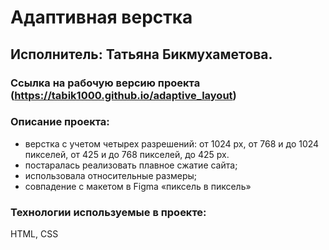 # Адаптивная верстка

## Исполнитель: Татьяна Бикмухаметова.

### Ссылка на рабочую версию проекта (https://tabik1000.github.io/adaptive_layout)

### Описание проекта: 
- верстка с учетом четырех разрешений: от 1024 px, от 768 и до 1024 пикселей, от 425 и до 768 пикселей, до 425 px.
- постаралась реализовать плавное сжатие сайта;
- использовала относительные размеры;
- совпадение с макетом в Figma «пиксель в пиксель»

### Технологии используемые в проекте: 
HTML, CSS
